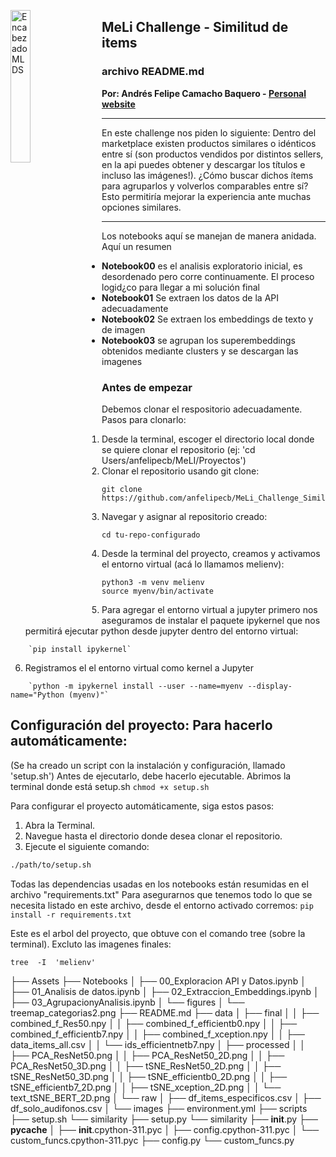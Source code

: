 <img src = "../Assets/imgs/ML-Codo-g.jpg" alt = "Encabezado MLDS" width = "25%" style="float: left; margin-right:20px" >  </img>

## **MeLi Challenge - Similitud de items**
### **archivo README.md**
**Por: Andrés Felipe Camacho Baquero - [Personal website](https://anfelipecb.github.io/)**

--- 
En este challenge nos piden lo siguiente: 
    Dentro del marketplace existen productos similares o idénticos entre sí (son productos vendidos por distintos sellers, en la api puedes obtener y descargar los títulos e incluso las imágenes!). ¿Cómo buscar dichos ítems para agruparlos y volverlos comparables entre sí? Esto permitiría mejorar la experiencia ante muchas opciones similares.

---

Los notebooks aquí se manejan de manera anidada. Aquí un resumen 
- **Notebook00** es el analisis exploratorio inicial, es desordenado pero corre continuamente. El proceso logid¿co para llegar a mi solución final 
- **Notebook01** Se extraen los datos de la API adecuadamente 
- **Notebook02** Se extraen los embeddings de texto y de imagen 
- **Notebook03** se agrupan los superembeddings obtenidos mediante clusters y se descargan las imagenes


### Antes de empezar 

Debemos clonar el respositorio adecuadamente. Pasos para clonarlo: 

1. Desde la terminal, escoger el directorio local donde se quiere clonar el repositorio (ej: 'cd Users/anfelipecb/MeLI/Proyectos')
2. Clonar el repositorio usando git clone: 
```
git clone https://github.com/anfelipecb/MeLi_Challenge_Similarity.git
```
3. Navegar y asignar al repositorio creado:
```
cd tu-repo-configurado
```
4. Desde la terminal del proyecto, creamos y activamos el entorno virtual (acá lo llamamos melienv):
```
python3 -m venv melienv
source myenv/bin/activate
```
5. Para agregar el entorno virtual a jupyter primero nos aseguramos de instalar el paquete ipykernel que nos permitirá ejecutar python desde jupyter dentro del entorno virtual: 
```
    `pip install ipykernel`
```
6. Registramos el el entorno virtual como kernel a Jupyter
```
    `python -m ipykernel install --user --name=myenv --display-name="Python (myenv)"`
```

## Configuración del proyecto: Para hacerlo automáticamente: 
(Se ha creado un script con la instalación y configuración, llamado  'setup.sh')
    Antes de ejecutarlo, debe hacerlo ejecutable. Abrimos la terminal donde está setup.sh
        `chmod +x setup.sh`

Para configurar el proyecto automáticamente, siga estos pasos:

1. Abra la Terminal.
2. Navegue hasta el directorio donde desea clonar el repositorio.
3. Ejecute el siguiente comando:

```bash
./path/to/setup.sh
```

Todas las dependencias usadas en los notebooks están resumidas en el archivo "requirements.txt" 
    Para asegurarnos que tenemos todo lo que se necesita listado en este archivo, desde el entorno activado corremos: 
        `pip install -r requirements.txt`


Este es el arbol del proyecto, que obtuve con el comando tree (sobre la terminal). Excluto las imagenes finales:
```
tree  -I  'melienv'

```
├── Assets
├── Notebooks
│   ├── 00_Exploracion API y Datos.ipynb
│   ├── 01_Analisis de datos.ipynb
│   ├── 02_Extraccion_Embeddings.ipynb
│   ├── 03_AgrupacionyAnalisis.ipynb
│   └── figures
│       └── treemap_categorias2.png
├── README.md
├── data
│   ├── final
│   │   ├── combined_f_Res50.npy
│   │   ├── combined_f_efficientb0.npy
│   │   ├── combined_f_efficientb7.npy
│   │   ├── combined_f_xception.npy
│   │   ├── data_items_all.csv
│   │   └── ids_efficientnetb7.npy
│   ├── processed
│   │   ├── PCA_ResNet50.png
│   │   ├── PCA_ResNet50_2D.png
│   │   ├── PCA_ResNet50_3D.png
│   │   ├── tSNE_ResNet50_2D.png
│   │   ├── tSNE_ResNet50_3D.png
│   │   ├── tSNE_efficientb0_2D.png
│   │   ├── tSNE_efficientb7_2D.png
│   │   ├── tSNE_xception_2D.png
│   │   └── text_tSNE_BERT_2D.png
│   └── raw
│       ├── df_items_especificos.csv
│       ├── df_solo_audifonos.csv
│       └── images
├── environment.yml
├── scripts
├── setup.sh
└── similarity
    ├── setup.py
    └── similarity
        ├── __init__.py
        ├── __pycache__
        │   ├── __init__.cpython-311.pyc
        │   ├── config.cpython-311.pyc
        │   └── custom_funcs.cpython-311.pyc
        ├── config.py
        └── custom_funcs.py